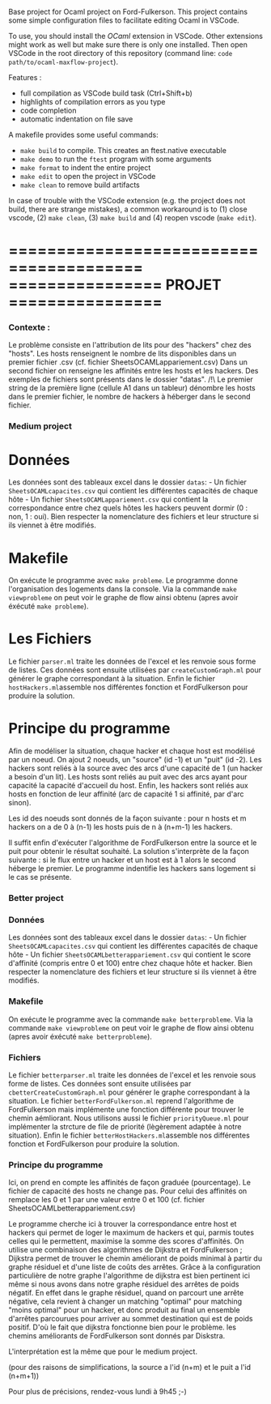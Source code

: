 Base project for Ocaml project on Ford-Fulkerson. This project contains some simple configuration files to facilitate editing Ocaml in VSCode.

To use, you should install the *OCaml* extension in VSCode. Other extensions might work as well but make sure there is only one installed.
Then open VSCode in the root directory of this repository (command line: `code path/to/ocaml-maxflow-project`).

Features :
 - full compilation as VSCode build task (Ctrl+Shift+b)
 - highlights of compilation errors as you type
 - code completion
 - automatic indentation on file save


A makefile provides some useful commands:
 - `make build` to compile. This creates an ftest.native executable
 - `make demo` to run the `ftest` program with some arguments
 - `make format` to indent the entire project
 - `make edit` to open the project in VSCode
 - `make clean` to remove build artifacts

In case of trouble with the VSCode extension (e.g. the project does not build, there are strange mistakes), a common workaround is to (1) close vscode, (2) `make clean`, (3) `make build` and (4) reopen vscode (`make edit`).

========================================
================ PROJET ================
========================================

### Contexte :
Le problème consiste en l'attribution de lits pour des "hackers" chez des "hosts".
Les hosts renseignent le nombre de lits disponibles dans un premier fichier .csv
(cf. fichier SheetsOCAMLappariement.csv)
Dans un second fichier on renseigne les affinités entre les hosts et les hackers.
Des exemples de fichiers sont présents dans le dossier "datas".
/!\ Le premier string de la première ligne (cellule A1 dans un tableur) dénombre les hosts dans le premier fichier,
le nombre de hackers à héberger dans le second fichier.

### Medium project

   # Données 

Les données sont des tableaux excel dans le dossier `datas`:
    - Un fichier `SheetsOCAMLcapacites.csv` qui contient les différentes capacités de chaque hôte
    - Un fichier `SheetsOCAMLappariement.csv` qui contient la correspondance entre chez quels hôtes les hackers peuvent dormir (0 : non, 1 : oui).
Bien respecter la nomenclature des fichiers et leur structure si ils viennet à être modifiés.

   # Makefile 

On exécute le programme avec `make probleme`.
Le programme donne l'organisation des logements dans la console.
Via la commande `make viewprobleme` on peut voir le graphe de flow ainsi obtenu (apres avoir éxécuté `make probleme`).

   # Les Fichiers 

Le fichier `parser.ml` traite les données de l'excel et les renvoie sous forme de listes. 
Ces données sont ensuite utilisées par `createCustomGraph.ml` pour générer le graphe correspondant à la situation.
Enfin le fichier `hostHackers.ml`assemble nos différentes fonction et FordFulkerson pour produire la solution.

   # Principe du programme

Afin de modéliser la situation, chaque hacker et chaque host est modélisé par un noeud.
On ajout 2 noeuds, un "source" (id -1) et un "puit" (id -2).
Les hackers sont reliés à la source avec des arcs d'une capacité de 1 (un hacker a besoin d'un lit).
Les hosts sont reliés au puit avec des arcs ayant pour capacité la capacité d'accueil du host.
Enfin, les hackers sont reliés aux hosts en fonction de leur affinité (arc de capacité 1 si affinité, par d'arc sinon).

Les id des noeuds sont donnés de la façon suivante : pour n hosts et m hackers on a
de 0 à (n-1) les hosts puis de n à (n+m-1) les hackers.

Il suffit enfin d'exécuter l'algorithme de FordFulkerson entre la source et le puit pour obtenir le résultat souhaité.
La solution s'interprète de la façon suivante : si le flux entre un hacker et un host est à 1 alors le second héberge le premier.
Le programme indentifie les hackers sans logement si le cas se présente.

### Better project

   ### Données 

Les données sont des tableaux excel dans le dossier `datas`:
    - Un fichier `SheetsOCAMLcapacites.csv` qui contient les différentes capacités de chaque hôte
    - Un fichier `SheetsOCAMLbetterappariement.csv` qui contient le score d'affinité (compris entre 0 et 100) entre chez chaque hôte et hacker.
Bien respecter la nomenclature des fichiers et leur structure si ils viennet à être modifiés.

   ### Makefile 

On exécute le programme avec la commande `make betterprobleme`.
Via la commande `make viewprobleme` on peut voir le graphe de flow ainsi obtenu (apres avoir éxécuté `make betterprobleme`).

   ### Fichiers

Le fichier `betterparser.ml` traite les données de l'excel et les renvoie sous forme de listes. 
Ces données sont ensuite utilisées par `cbetterCreateCustomGraph.ml` pour générer le graphe correspondant à la situation.
Le fichier `betterFordFulkerson.ml` reprend l'algorithme de FordFulkerson mais implémente une fonction différente pour trouver le chemin aémliorant. Nous utilisons aussi le fichier `priorityQueue.ml` pour implémenter la strcture de file de priorité (lègèrement adaptée à notre situation).
Enfin le fichier `betterHostHackers.ml`assemble nos différentes fonction et FordFulkerson pour produire la solution.

   ### Principe du programme

Ici, on prend en compte les affinités de façon graduée (pourcentage).
Le fichier de capacité des hosts ne change pas. Pour celui des affinités on remplace les 0 et 1 par une valeur entre 0 et 100
(cf. fichier SheetsOCAMLbetterappariement.csv)

Le programme cherche ici à trouver la correspondance entre host et hackers qui permet de loger le maximum de hackers et qui, parmis toutes celles qui le permettent, maximise la somme des scores d'affinités.
On utilise une combinaison des algorithmes de Dijkstra et FordFulkerson ;
Dijkstra permet de trouver le chemin améliorant de poids minimal à partir du graphe résiduel et d'une liste de coûts des arrêtes.
Grâce à la configuration particulière de notre graphe l'algorithme de dijkstra est bien pertinent ici même si nous avons dans notre graphe résiduel des arrêtes de poids négatif.
En effet dans le graphe résiduel, quand on parcourt une arrête négative, cela revient à changer un matching "optimal" pour matching "moins optimal" pour un hacker, et donc produit au final un ensemble d'arrêtes parcourues pour arriver au sommet destination qui est de poids positif. D'où le fait que dijkstra fonctionne bien pour le problème.
les chemins améliorants de FordFulkerson sont donnés par Diskstra.

L'interprétation est la même que pour le medium project.

(pour des raisons de simplifications, la source a l'id (n+m) et le puit a l'id (n+m+1))

Pour plus de précisions, rendez-vous lundi à 9h45 ;-)

